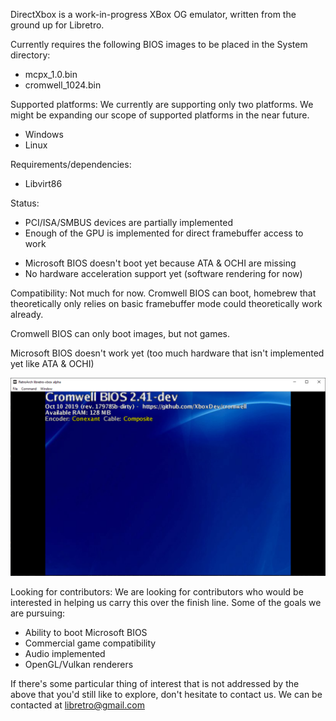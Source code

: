 DirectXbox is a work-in-progress XBox OG emulator, written from the ground up for Libretro.

Currently requires the following BIOS images to be placed in the System directory:
* mcpx_1.0.bin
* cromwell_1024.bin

Supported platforms:
We currently are supporting only two platforms. We might be expanding our scope of supported platforms in the near future.
* Windows
* Linux

Requirements/dependencies:
* Libvirt86

Status:
+ PCI/ISA/SMBUS devices are partially implemented
+ Enough of the GPU is implemented for direct framebuffer access to work 
- Microsoft BIOS doesn't boot yet because ATA & OCHI are missing
- No hardware acceleration support yet (software rendering for now)

Compatibility:
Not much for now. Cromwell BIOS can boot, homebrew that theoretically only relies on basic framebuffer mode could theoretically work already.

Cromwell BIOS can only boot images, but not games.

Microsoft BIOS doesn't work yet (too much hardware that isn't implemented yet like ATA & OCHI)

![Cromwell](docs/cromwell.png)

Looking for contributors:
We are looking for contributors who would be interested in helping us carry this over the finish line. Some of the goals we are pursuing:
* Ability to boot Microsoft BIOS
* Commercial game compatibility
* Audio implemented
* OpenGL/Vulkan renderers

If there's some particular thing of interest that is not addressed by the above that you'd still like to explore, don't hesitate to contact us. We can be contacted at libretro@gmail.com
